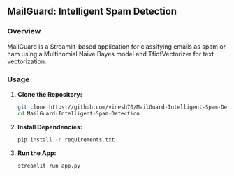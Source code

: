 ## MailGuard: Intelligent Spam Detection

### Overview
MailGuard is a Streamlit-based application for classifying emails as spam or ham using a Multinomial Naive Bayes model and TfidfVectorizer for text vectorization.

### Usage
1. **Clone the Repository:**
   ```bash
   git clone https://github.com/vinesh70/MailGuard-Intelligent-Spam-Detection.git
   cd MailGuard-Intelligent-Spam-Detection

2. **Install Dependencies:**
   ```bash
   pip install -r requirements.txt

3. **Run the App:**
   ```bash
   streamlit run app.py

